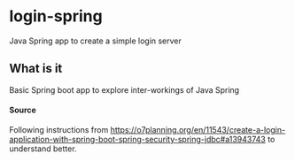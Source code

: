 # login-spring
Java Spring app to create a simple login server

## What is it
Basic Spring boot app to explore inter-workings of Java Spring

#### Source 
Following instructions from https://o7planning.org/en/11543/create-a-login-application-with-spring-boot-spring-security-spring-jdbc#a13943743
to understand better.